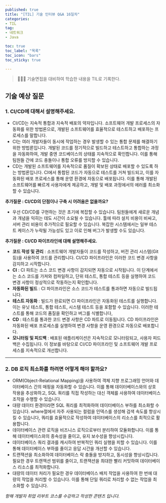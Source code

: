 ```yaml
---
published: true
title: "[TIL] 기술 인터뷰 Q&A 16일차"
categories: 
- TIL
tag:
- 네트워크
- Java

toc: true
toc_label: "목록"
toc_icon: "bars"
toc_sticky: true

---
```

> 👩🏻‍💻 기술면접을 대비하여 학습한 내용을 TIL로 기록한다.

## 기술 예상 질문
### 1. CI/CD에 대해서 설명해주세요.

* CI/CD는 지속적 통합과 지속적 배포의 약자입니다. 소프트웨어 개발 프로세스의 자동화를 위한 방법론으로, 개발된 소프트웨어를 효율적으로 테스트하고 배포하는 프로세스를 말합니다.
* CI는 여러 개발자들이 동시에 작업하는 경우 발생할 수 있는 통합 문제를 해결하기 위한 방법론입니다. 개발된 코드를 정기적으로 빌드하고 테스트하고 통합하는 과정을 자동화하여, 개발 중엔 코드베이스의 상태를 지속적으로 확인합니다. 이를 통해 팀원들 간에 코드 충돌이나 통합 오류를 방지할 수 있습니다.
* CD는 개발된 소프트웨어를 지속적으로 품질이 확보된 상태로 배포할 수 있도록 하는 방법론입니다. CI에서 통합된 코드가 자동으로 테스트를 거쳐 빌드되고, 이를 자동화된 배포 프로세스를 통해 운영 환경에 자동으로 배포됩니다. 이를 통해 개발된 소프트웨어를 빠르게 사용자에게 제공하고, 개발 및 배포 과정에서의 에러를 최소화할 수 있습니다.

**추가질문 : CI/CD의 단점이나 구축 시 어려움은 없을까요?**
* 우선 CD/CD를 구현하는 것은 초기에 복잡할 수 있습니다. 팀원들에게 새로운 개념과 개념을 익히는 데도 시간이 소요될 수 있습니다. 툴에 따라 설치 비용이 비싸고, 서버 관리 비용이 추가적으로 필요할 수 있습니다. 복잡한 시스템에서는 일부 테스트 케이스가 누락될 가능성도 있고 이로 인해 버그가 발생할 수도 있습니다.

**추가질문 : CI/CD 파이프라인에 대해 설명해주세요.**
* **코드 작성 및 관리** : 소프트웨어 개발자들이 코드를 작성하고, 버전 관리 시스템(Git 등)을 사용하여 코드를 관리합니다. CI/CD 파이프라인은 이러한 코드 변경 사항을 감지하고 시작합니다.
* **CI** : CI 파트는 소스 코드 변경 사항이 감지되면 자동으로 시작됩니다. 이 단계에서는 소스 코드를 가져와 컴파일하고, 단위 테스트, 통합 테스트 등을 실행하여 코드 변경 사항이 정상적으로 작동하는지 확인합니다.
* **자동화된 빌드** : CI 파이프라인은 소스 코드가 테스트를 통과하면 자동으로 빌드됩니다. 
* **테스트 자동화** : 빌드가 완료되면 CI 파이프라인은 자동화된 테스트를 실행합니다. 이는 유닛 테스트, 통합 테스트, 시스템 테스트 등을 포함할 수 있습니다. 이러한 테스트를 통해 코드의 품질을 확인하고 버그를 식별합니다,
* **CD** : 테스트를 통과한 코드 변경 사항은 CD 파트로 이동됩니다. CD 파이프라인은 자동화된 배포 프로세스를 실행하여 변경 사항을 운영 환경으로 자동으로 배포합니다.
* **모니터링 및 피드백** : 배포된 애플리케이션은 지속적으로 모니터링되고, 사용자 피드백은 수집됩니다. 이 정보를 바탕으로 CI/CD 파이프라인 및 소프트웨어 개발 프로세스를 지속적으로 개선합니다.

---

### 2. DB 로직 최소화를 하려면 어떻게 해야 할까요?
* ORM(Object-Relational Mapping)을 사용하여 객체 지향 프로그래밍 언어와 데이터베이스 간의 매핑을 자동화할 수 있습니다. 이를 통해 데이터베이스와의 상호 작용을 추상화하고, SQL 쿼리를 직접 작성하는 대신 객체를 사용하여 데이터베이스 조작을 수행할 수 있습니다.
* 대량 데이터 환경이라면 SQL 쿼리를 최적화하여 데이터베이스 부하를 최소화할 수 있습니다. where절에서 자주 사용되는 컬럼을 인덱스를 생성해 검색 속도를 향상시킬 수 있습니다, 쿼리를 효율적으로 작성하여 데이터베이스의 리소스를 최적으로 활용합니다.
* 데이터베이스 관련 로직을 비즈니스 로직으로부터 분리하여 모듈화합니다. 이를 통해 데이터베이스와의 종속성을 줄이고, 유지 보수성을 향상시킵니다.
* 데이터베이스 쿼리 결과를 캐시하여 반복적인 쿼리 실행을 피할 수 있습니다. 이를 통해 데이터베이스 부하를 줄이고 응답 시간을 개선할 수 있습니다.
* 트랜잭션을 최소화하여 데이터베이스 락 충돌을 방지하고, 동시성을 향상시킵니다. 필요한 경우 트랜잭션 범위를 줄이고, 트랜잭션을 최대한 빨리 커밋하여 데이터베이스 리소스를 최적화합니다.  
* 대량의 데이터 처리가 필요한 경우 데이터베이스 배치 작업을 사용하여 한 번에 대량의 작업을 처리할 수 있습니다. 이를 통해 단일 쿼리로 처리할 수 없는 작업을 최소화할 수 있습니다.


_항해 개발자 취업 리부트 코스를 수강하고 작성한 콘텐츠 입니다._